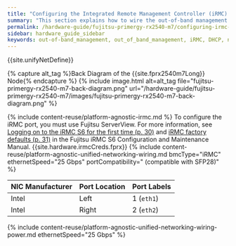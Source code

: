 ```yaml
---
title: "Configuring the Integrated Remote Management Controller (iRMC) and Wiring Your Fujitsu PRIMERGY RX2540 M7 Nodes"
summary: "This section explains how to wire the out-of-band management (iRMC) port, 25 Gbps ports, and power on Fujitsu RX2540 M7 nodes."
permalink: /hardware-guide/fujitsu-primergy-rx2540-m7/configuring-irmc-wiring-nodes.html
sidebar: hardware_guide_sidebar
keywords: out-of-band_management, out_of_band_management, iRMC, DHCP, network, networking, LAN, 25 Gbps, Ethernet, power, Fujitsu_PRIMERGY_RX2540_M7, Fujitsu, PRIMERGY, RX2540, 2540, M7
---
```


{{site.unifyNetDefine}}

{% capture alt_tag %}Back Diagram of the {{site.fprx2540m7Long}} Node{% endcapture %}
{% include image.html alt=alt_tag file="fujitsu-primergy-rx2540-m7-back-diagram.png" url="/hardware-guide/fujitsu-primergy-rx2540-m7/images/fujitsu-primergy-rx2540-m7-back-diagram.png" %}

{% include content-reuse/platform-agnostic-irmc.md %}
To configure the iRMC port, you must use Fujitsu ServerView. For more information, see <a href="https://docs.qumulo.com/pdf/fujitsu-software-serverview-suite-irmc-s6-configuration-maintenance-03-2023.pdf#page=30" class="pdf">Logging on to the iRMC S6 for the first time (p. 30)</a> and <a href="https://docs.qumulo.com/pdf/fujitsu-software-serverview-suite-irmc-s6-configuration-maintenance-03-2023.pdf#page=31" class="pdf">iRMC factory defaults (p. 31)</a> in the Fujitsu iRMC S6 Configuration and Maintenance Manual. {{site.hardware.irmcCreds.fprx}}
{% include content-reuse/platform-agnostic-unified-networking-wiring.md bmcType="iRMC" ethernetSpeed="25 Gbps" portCompatibility=" (compatible with SFP28)" %}

| NIC Manufacturer | Port Location | Port Labels |
| ---------------- | ------------- | ----------- |
| Intel            | Left          | 1 (`eth1`)  |
| Intel            | Right         | 2 (`eth2`)  |

{% include content-reuse/platform-agnostic-unified-networking-wiring-power.md ethernetSpeed="25 Gbps" %}
